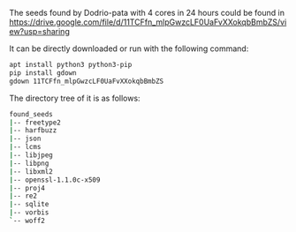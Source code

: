 The seeds found by Dodrio-pata with 4 cores in 24 hours could be found in https://drive.google.com/file/d/11TCFfn_mlpGwzcLF0UaFvXXokqbBmbZS/view?usp=sharing

It can be directly downloaded or run with the following command:

```sh
apt install python3 python3-pip
pip install gdown
gdown 11TCFfn_mlpGwzcLF0UaFvXXokqbBmbZS
```

 

The directory tree of it is as follows:

```sh
found_seeds
|-- freetype2
|-- harfbuzz
|-- json
|-- lcms
|-- libjpeg
|-- libpng
|-- libxml2
|-- openssl-1.1.0c-x509
|-- proj4
|-- re2
|-- sqlite
|-- vorbis
`-- woff2
```




